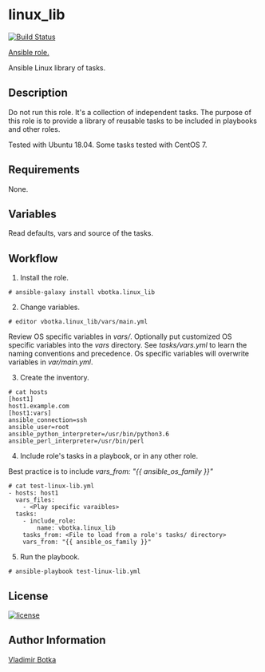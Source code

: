 linux_lib
=========

[![Build Status](https://travis-ci.org/vbotka/ansible-linux-lib.svg?branch=master)](https://travis-ci.org/vbotka/ansible-linux-lib)

[Ansible role.](https://galaxy.ansible.com/vbotka/linux_lib/)

Ansible Linux library of tasks.


Description
-----------

Do not run this role. It's a collection of independent tasks. The
purpose of this role is to provide a library of reusable tasks to be
included in playbooks and other roles.

Tested with Ubuntu 18.04. Some tasks tested with CentOS 7.

Requirements
------------

None.


Variables
---------

Read defaults, vars and source of the tasks.


Workflow
--------

1) Install the role.

```
# ansible-galaxy install vbotka.linux_lib
```

2) Change variables.

```
# editor vbotka.linux_lib/vars/main.yml
```

Review OS specific variables in *vars/*. Optionally put customized OS
specific variables into the *vars* directory. See *tasks/vars.yml* to
learn the naming conventions and precedence. Os specific variables
will overwrite variables in *var/main.yml*.

3) Create the inventory.

```
# cat hosts
[host1]
host1.example.com
[host1:vars]
ansible_connection=ssh
ansible_user=root
ansible_python_interpreter=/usr/bin/python3.6
ansible_perl_interpreter=/usr/bin/perl
```

4) Include role's tasks in a playbook, or in any other role.

Best practice is to include *vars_from: "{{ ansible_os_family }}"*

```
# cat test-linux-lib.yml
- hosts: host1
  vars_files:
    - <Play specific varaibles>
  tasks:
    - include_role:
        name: vbotka.linux_lib
	tasks_from: <File to load from a role's tasks/ directory>
	vars_from: "{{ ansible_os_family }}"
```

5) Run the playbook.

```
# ansible-playbook test-linux-lib.yml
```

License
-------

[![license](https://img.shields.io/badge/license-BSD-red.svg)](https://www.freebsd.org/doc/en/articles/bsdl-gpl/article.html)


Author Information
------------------

[Vladimir Botka](https://botka.link)
